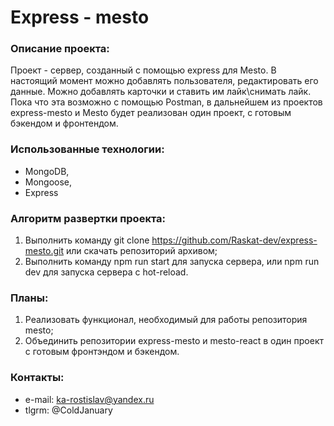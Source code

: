 # Express - mesto

### Описание проекта:
Проект - сервер, созданный с помощью express для Mesto. В настоящий момент можно добавлять пользователя, редактировать его данные. Можно добавлять карточки и ставить им лайк\снимать лайк. Пока что эта возможно с помощью Postman, в дальнейшем из проектов express-mesto и Mesto будет реализован один проект, с готовым бэкендом и фронтендом.

### Использованные технологии:
* MongoDB,
* Mongoose,
* Express

### Алгоритм развертки проекта:
1. Выполнить команду git clone https://github.com/Raskat-dev/express-mesto.git или скачать репозиторий архивом;
2. Выполнить команду npm run start для запуска сервера, или npm run dev для запуска сервера с hot-reload.

### Планы:
1. Реализовать функционал, необходимый для работы репозитория mesto;
2. Объединить репозитории express-mesto и mesto-react в один проект с готовым фронтэндом и бэкендом.

### Контакты:
* e-mail: ka-rostislav@yandex.ru
* tlgrm: @ColdJanuary


